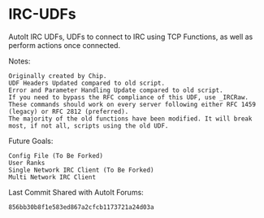 IRC-UDFs
========

AutoIt IRC UDFs, UDFs to connect to IRC using TCP Functions, as well as perform actions once connected.


Notes:

    Originally created by Chip. 
    UDF Headers Updated compared to old script.  
    Error and Parameter Handling Update compared to old script.  
    If you need to bypass the RFC compliance of this UDF, use _IRCRaw.  
    These commands should work on every server following either RFC 1459 (legacy) or RFC 2812 (preferred).  
    The majority of the old functions have been modified. It will break most, if not all, scripts using the old UDF.  

Future Goals: 

    Config File (To Be Forked)
    User Ranks
    Single Network IRC Client (To Be Forked)
    Multi Network IRC Client

Last Commit Shared with AutoIt Forums:

    856bb30b8f1e583ed867a2cfcb1173721a24d03a
